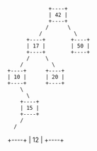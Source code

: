 
                 +----+
                 | 42 |
                 +----+
                /      \
              /          \
          +----+        +----+
          | 17 |        | 50 |
          +----+        +----+
          /     \               
        /         \
    +----+      +----+
    | 10 |      | 20 |
    +----+      +----+
        \
          \
        +----+
        | 15 |
        +----+
        /
      /
   +----+
   | 12 |
   +----+
